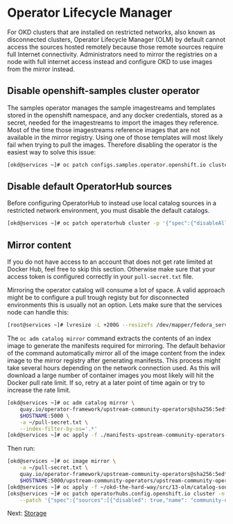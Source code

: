 # Operator Lifecycle Manager

For OKD clusters that are installed on restricted networks, also known as
disconnected clusters, Operator Lifecycle Manager (OLM) by default cannot access
the sources hosted remotely because those remote sources require full Internet
connectivity. Administrators need to mirror the registries on a node with full
internet access instead and configure OKD to use images from the mirror instead.

## Disable openshift-samples cluster operator

The samples operator manages the sample imagestreams and templates stored in the
openshift namespace, and any docker credentials, stored as a secret, needed for
the imagestreams to import the images they reference. Most of the time those
imagestreams reference images that are not available in the mirror registry.
Using one of those templates will most likely fail when trying to pull the
images. Therefore disabling the operator is the easiest way to solve this issue:

```bash
[okd@services ~]# oc patch configs.samples.operator.openshift.io cluster -p '{"spec":{"managementState":"Removed"}}' --type=merge
```

## Disable default OperatorHub sources

Before configuring OperatorHub to instead use local catalog sources in a
restricted network environment, you must disable the default catalogs.

```bash
[okd@services ~]# oc patch operatorhub cluster -p '{"spec":{"disableAllDefaultSources":true}}' --type=merge
```

## Mirror content

If you do not have access to an account that does not get rate limited at Docker
Hub, feel free to skip this section. Otherwise make sure that your access token
is configured correctly in your `pull-secret.txt` file.

Mirroring the operator catalog will consume a lot of space. A valid approach
might be to configure a pull trough registy but for disconnected environments
this is usually not an option. Lets make sure that the services node can handle
this:

```bash
[root@services ~]# lvresize -L +200G --resizefs /dev/mapper/fedora_services-root
```

The `oc adm catalog mirror` command extracts the contents of an index image to
generate the manifests required for mirroring. The default behavior of the
command automatically mirror all of the image content from the index image to
the mirror registry after generating manifests. This process might take several
hours depending on the network connection used. As this will download a large
number of container images you most likely will hit the Docker pull rate limit.
If so, retry at a later point of time again or try to increase the rate limit.

```bash
[okd@services ~]# oc adm catalog mirror \
    quay.io/operator-framework/upstream-community-operators@sha256:5edfefef66afdfc4e98c0d2bd03cd4841f8f6526a18f9d0612855e6850193c86 \
    $HOSTNAME:5000 \
    -a ~/pull-secret.txt \
    --index-filter-by-os='.*'
[okd@services ~]# oc apply -f ./manifests-upstream-community-operators-*/imageContentSourcePolicy.yaml
```

Then run:

```bash
[okd@services ~]# oc image mirror \
    -a ~/pull-secret.txt \
    quay.io/operator-framework/upstream-community-operators@sha256:5edfefef66afdfc4e98c0d2bd03cd4841f8f6526a18f9d0612855e6850193c86 \
    $HOSTNAME:5000/upstream-community-operators/upstream-community-operators:latest
[okd@services ~]# oc apply -f ~/okd-the-hard-way/src/13-olm/catalog-source.yaml
[oks@services ~]# oc patch operatorhubs.config.openshift.io cluster -n openshift-marketplace --type merge \
    --patch '{"spec":{"sources":[{"disabled": true,"name": "community-operators"}]}}'
```

Next: [Storage](14-storage.md)

